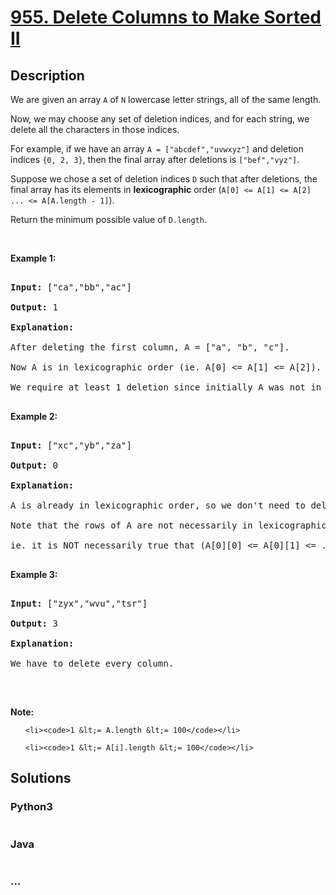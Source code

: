 # [955. Delete Columns to Make Sorted II](https://leetcode.com/problems/delete-columns-to-make-sorted-ii)

## Description
<p>We are given an array&nbsp;<code>A</code> of <code>N</code> lowercase letter strings, all of the same length.</p>

<p>Now, we may choose any set of deletion indices, and for each string, we delete all the characters in those indices.</p>

<p>For example, if we have an array <code>A = [&quot;abcdef&quot;,&quot;uvwxyz&quot;]</code> and deletion indices <code>{0, 2, 3}</code>, then the final array after deletions is <code>[&quot;bef&quot;,&quot;vyz&quot;]</code>.</p>

<p>Suppose we chose a set of deletion indices <code>D</code> such that after deletions, the final array has its elements in <strong>lexicographic</strong> order (<code>A[0] &lt;= A[1] &lt;= A[2] ... &lt;= A[A.length - 1]</code>).</p>

<p>Return the minimum possible value of <code>D.length</code>.</p>

<p>&nbsp;</p>

<div>
<div>
<ol>
</ol>
</div>
</div>

<div>
<p><strong>Example 1:</strong></p>

<pre>
<strong>Input: </strong><span id="example-input-1-1">[&quot;ca&quot;,&quot;bb&quot;,&quot;ac&quot;]</span>
<strong>Output: </strong><span id="example-output-1">1</span>
<strong>Explanation: </strong>
After deleting the first column, A = [&quot;a&quot;, &quot;b&quot;, &quot;c&quot;].
Now A is in lexicographic order (ie. A[0] &lt;= A[1] &lt;= A[2]).
We require at least 1 deletion since initially A was not in lexicographic order, so the answer is 1.
</pre>

<div>
<p><strong>Example 2:</strong></p>

<pre>
<strong>Input: </strong><span>[&quot;xc&quot;,&quot;yb&quot;,&quot;za&quot;]</span>
<strong>Output: </strong><span id="example-output-2">0</span>
<strong>Explanation: </strong>
A is already in lexicographic order, so we don&#39;t need to delete anything.
Note that the rows of A are not necessarily in lexicographic order:
ie. it is NOT necessarily true that (A[0][0] &lt;= A[0][1] &lt;= ...)
</pre>

<div>
<p><strong>Example 3:</strong></p>

<pre>
<strong>Input: </strong><span id="example-input-3-1">[&quot;zyx&quot;,&quot;wvu&quot;,&quot;tsr&quot;]</span>
<strong>Output: </strong><span id="example-output-3">3</span>
<strong>Explanation: </strong>
We have to delete every column.
</pre>

<p>&nbsp;</p>

<div>
<div>
<p><strong>Note:</strong></p>

<ol>
	<li><code>1 &lt;= A.length &lt;= 100</code></li>
	<li><code>1 &lt;= A[i].length &lt;= 100</code></li>
</ol>
</div>
</div>
</div>
</div>
</div>



## Solutions


### Python3

```python

```

### Java

```java

```

### ...
```

```
